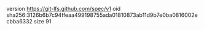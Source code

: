 version https://git-lfs.github.com/spec/v1
oid sha256:3126b6b7c94ffeaa499198755ada01810873ab11d9b7e0ba0816002ecbba6332
size 91
